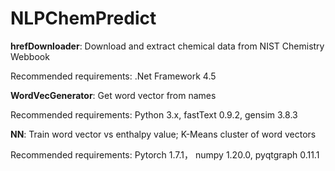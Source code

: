 # NLPChemPredict


**hrefDownloader**: Download and extract chemical data from NIST Chemistry Webbook

Recommended requirements: .Net Framework 4.5




**WordVecGenerator**: Get word vector from names

Recommended requirements: Python 3.x, fastText 0.9.2, gensim 3.8.3




**NN**: Train word vector vs enthalpy value; K-Means cluster of word vectors

Recommended requirements: Pytorch 1.7.1， numpy 1.20.0, pyqtgraph 0.11.1
